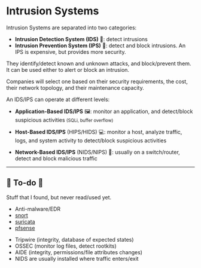 # Intrusion Systems

<div class="row row-cols-md-2"><div>

Intrusion Systems are separated into two categories:

* **Intrusion Detection System (IDS)** 🛟: detect intrusions
* **Intrusion Prevention System (IPS)** 🗼: detect and block intrusions. An IPS is expensive, but provides more security.

They identify/detect known and unknown attacks, and block/prevent them. It can be used either to alert or block an intrusion.

Companies will select one based on their security requirements, the cost, their network topology, and their maintenance capacity.
</div><div>

An IDS/IPS can operate at different levels:

* **Application-Based IDS/IPS** 🖼️: monitor an application, and detect/block suspicious activities <small>(SQLi, buffer overflow)</small>

* **Host-Based IDS/IPS** (HIPS/HIDS) 💻: monitor a host, analyze traffic, logs, and system activity to detect/block suspicious activities

* **Network-Based IDS/IPS** (NIDS/NIPS) 📶: usually on a switch/router, detect and block malicious traffic
</div></div>

<hr class="sep-both">

## 👻 To-do 👻

Stuff that I found, but never read/used yet.

<div class="row row-cols-md-2"><div>

* Anti-malware/EDR
* [snort](https://www.snort.org/)
* [suricata](https://suricata.io/)
* [pfsense](https://www.pfsense.org/)
</div><div>

* Tripwire (integrity, database of expected states)
* OSSEC (monitor log files, detect rootkits)
* AIDE (integrity, permissions/file attributes changes)
* NIDS are usually installed where traffic enters/exit
</div></div>